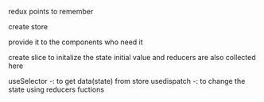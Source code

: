 redux points to remember

create store

provide it to the components who need it

create slice to initalize the state initial value and reducers are also collected here

useSelector -: to get data(state) from store 
usedispatch -: to change the state using reducers fuctions 
